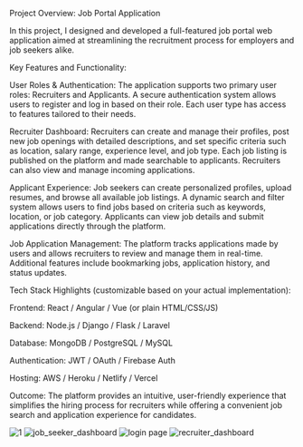 Project Overview: Job Portal Application

In this project, I designed and developed a full-featured job portal web application aimed at streamlining the recruitment process for employers and job seekers alike.

Key Features and Functionality:

User Roles & Authentication:
The application supports two primary user roles: Recruiters and Applicants. A secure authentication system allows users to register and log in based on their role. Each user type has access to features tailored to their needs.

Recruiter Dashboard:
Recruiters can create and manage their profiles, post new job openings with detailed descriptions, and set specific criteria such as location, salary range, experience level, and job type. Each job listing is published on the platform and made searchable to applicants. Recruiters can also view and manage incoming applications.

Applicant Experience:
Job seekers can create personalized profiles, upload resumes, and browse all available job listings. A dynamic search and filter system allows users to find jobs based on criteria such as keywords, location, or job category. Applicants can view job details and submit applications directly through the platform.

Job Application Management:
The platform tracks applications made by users and allows recruiters to review and manage them in real-time. Additional features include bookmarking jobs, application history, and status updates.

Tech Stack Highlights (customizable based on your actual implementation):

Frontend: React / Angular / Vue (or plain HTML/CSS/JS)

Backend: Node.js / Django / Flask / Laravel

Database: MongoDB / PostgreSQL / MySQL

Authentication: JWT / OAuth / Firebase Auth

Hosting: AWS / Heroku / Netlify / Vercel

Outcome:
The platform provides an intuitive, user-friendly experience that simplifies the hiring process for recruiters while offering a convenient job search and application experience for candidates.

![1](https://github.com/user-attachments/assets/39609739-01b1-47d6-8b26-11eeedc9b976)
![job_seeker_dashboard](https://github.com/user-attachments/assets/9973cdd2-1df1-45e3-a07d-0513abd64c1a)
![login page](https://github.com/user-attachments/assets/9f8a3a22-1588-4cd2-8308-b86f7fe2e473)
![recruiter_dashboard](https://github.com/user-attachments/assets/92c6228d-c9d8-4bd7-90d8-0b74dcc55edb)

